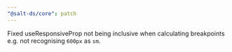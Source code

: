 ```yaml
---
"@salt-ds/core": patch
---
```


Fixed useResponsiveProp not being inclusive when calculating breakpoints e.g. not recognising `600px` as `sm`.
